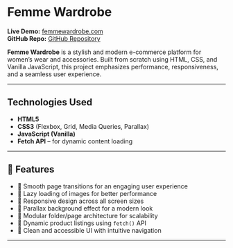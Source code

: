 # Femme Wardrobe

**Live Demo:** [femmewardrobe.com](https://classy-churros-b5d37b.netlify.app/home/home)  
**GitHub Repo:** [GitHub Repository](https://github.com/Moazalazaly/Femme-wardobe)

**Femme Wardrobe** is a stylish and modern e-commerce platform for women’s wear and accessories. Built from scratch using HTML, CSS, and Vanilla JavaScript, this project emphasizes performance, responsiveness, and a seamless user experience.

---

## Technologies Used

- **HTML5**
- **CSS3** (Flexbox, Grid, Media Queries, Parallax)
- **JavaScript (Vanilla)**
- **Fetch API** – for dynamic content loading

---

## 🚀 Features

- 🚀 Smooth page transitions for an engaging user experience  
- 🚀 Lazy loading of images for better performance  
- 🚀 Responsive design across all screen sizes  
- 🚀 Parallax background effect for a modern look  
- 🚀 Modular folder/page architecture for scalability  
- 🚀 Dynamic product listings using `fetch()` API  
- 🚀 Clean and accessible UI with intuitive navigation  

---


